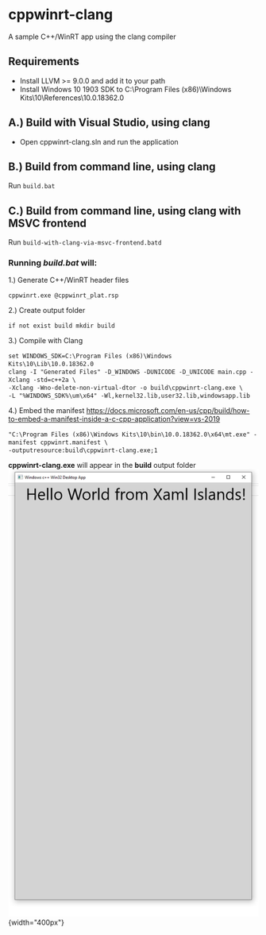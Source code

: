 # cppwinrt-clang
A sample C++/WinRT app using the clang compiler

## Requirements
- Install LLVM >= 9.0.0 and add it to your path
- Install Windows 10 1903 SDK to  C:\Program Files (x86)\Windows Kits\10\References\10.0.18362.0

## A.) Build with Visual Studio, using clang
- Open cppwinrt-clang.sln and run the application

## B.) Build from command line, using clang
Run ```build.bat```

## C.) Build from command line, using clang with MSVC frontend
Run ```build-with-clang-via-msvc-frontend.batd```

### Running *build.bat* will:

1.) Generate C++/WinRT header files
```
cppwinrt.exe @cppwinrt_plat.rsp
```

2.) Create output folder
```
if not exist build mkdir build
```

3.) Compile with Clang
```
set WINDOWS_SDK=C:\Program Files (x86)\Windows Kits\10\Lib\10.0.18362.0
clang -I "Generated Files" -D_WINDOWS -DUNICODE -D_UNICODE main.cpp -Xclang -std=c++2a \
-Xclang -Wno-delete-non-virtual-dtor -o build\cppwinrt-clang.exe \
-L "%WINDOWS_SDK%\um\x64" -Wl,kernel32.lib,user32.lib,windowsapp.lib
```

4.) Embed the manifest
https://docs.microsoft.com/en-us/cpp/build/how-to-embed-a-manifest-inside-a-c-cpp-application?view=vs-2019
```
"C:\Program Files (x86)\Windows Kits\10\bin\10.0.18362.0\x64\mt.exe" -manifest cppwinrt.manifest \
-outputresource:build\cppwinrt-clang.exe;1
```

**cppwinrt-clang.exe** will appear in the **build** output folder
![Running XamlIslands inside a win32 window](helloFromXamlIslands.png){width="400px"}
